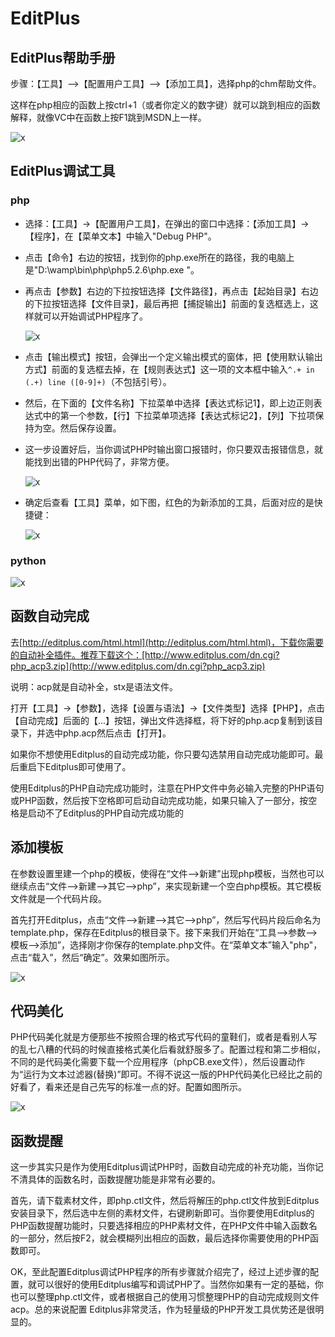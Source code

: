 # EditPlus

## EditPlus帮助手册

步骤：【工具】-->【配置用户工具】-->【添加工具】，选择php的chm帮助文件。  

这样在php相应的函数上按ctrl+1（或者你定义的数字键）就可以跳到相应的函数解释，就像VC中在函数上按F1跳到MSDN上一样。

![x](./Resource/17.png)

## EditPlus调试工具

### php

- 选择：【工具】->【配置用户工具】，在弹出的窗口中选择：【添加工具】->【程序】，在【菜单文本】中输入"Debug PHP"。
- 点击【命令】右边的按钮，找到你的php.exe所在的路径，我的电脑上是"D:\wamp\bin\php\php5.2.6\php.exe "。
- 再点击【参数】右边的下拉按钮选择【文件路径】，再点击【起始目录】右边的下拉按钮选择【文件目录】，最后再把【捕捉输出】前面的复选框选上，这样就可以开始调试PHP程序了。

  ![x](./Resource/18.png)

- 点击【输出模式】按钮，会弹出一个定义输出模式的窗体，把【使用默认输出方式】前面的复选框去掉，在【规则表达式】这一项的文本框中输入`^.+ in (.+) line ([0-9]+)`（不包括引号）。
- 然后，在下面的【文件名称】下拉菜单中选择【表达式标记1】，即上边正则表达式中的第一个参数，【行】下拉菜单项选择【表达式标记2】，【列】下拉项保持为空。然后保存设置。
- 这一步设置好后，当你调试PHP时输出窗口报错时，你只要双击报错信息，就能找到出错的PHP代码了，非常方便。
  
  ![x](./Resource/19.png)

- 确定后查看【工具】菜单，如下图，红色的为新添加的工具，后面对应的是快捷键：

  ![x](./Resource/20.png)

### python

![x](./Resource/p.png)

## 函数自动完成

去[http://editplus.com/html.html](http://editplus.com/html.html)，下载你需要的自动补全插件。推荐下载这个：[http://www.editplus.com/dn.cgi?php_acp3.zip](http://www.editplus.com/dn.cgi?php_acp3.zip)

说明：acp就是自动补全，stx是语法文件。

打开【工具】->【参数】，选择【设置与语法】->【文件类型】选择【PHP】，点击【自动完成】后面的【...】按钮，弹出文件选择框，将下好的php.acp复制到该目录下，并选中php.acp然后点击【打开】。

如果你不想使用Editplus的自动完成功能，你只要勾选禁用自动完成功能即可。最后重启下Editplus即可使用了。

使用Editplus的PHP自动完成功能时，注意在PHP文件中务必输入完整的PHP语句或PHP函数，然后按下空格即可启动自动完成功能，如果只输入了一部分，按空格是启动不了Editplus的PHP自动完成功能的

## 添加模板

在参数设置里建一个php的模板，使得在“文件-->新建”出现php模板，当然也可以继续点击“文件-->新建-->其它-->php”，来实现新建一个空白php模板。其它模板文件就是一个代码片段。

 首先打开Editplus，点击“文件-->新建-->其它-->php”，然后写代码片段后命名为template.php，保存在Editplus的根目录下。接下来我们开始在“工具-->参数-->模板-->添加”，选择刚才你保存的template.php文件。在“菜单文本”输入"php"，点击“载入”，然后“确定”。效果如图所示。

![x](./Resource/21.png)

## 代码美化

PHP代码美化就是方便那些不按照合理的格式写代码的童鞋们，或者是看别人写的乱七八糟的代码的时候直接格式美化后看就舒服多了。配置过程和第二步相似，不同的是代码美化需要下载一个应用程序（phpCB.exe文件），然后设置动作为“运行为文本过滤器(替换)”即可。不得不说这一版的PHP代码美化已经比之前的好看了，看来还是自己先写的标准一点的好。配置如图所示。

![x](./Resource/23.png)

## 函数提醒

这一步其实只是作为使用Editplus调试PHP时，函数自动完成的补充功能，当你记不清具体的函数名时，函数提醒功能是非常有必要的。

首先，请下载素材文件，即php.ctl文件，然后将解压的php.ctl文件放到Editplus安装目录下，然后选中左侧的素材文件，右键刷新即可。当你要使用Editplus的PHP函数提醒功能时，只要选择相应的PHP素材文件，在PHP文件中输入函数名的一部分，然后按F2，就会模糊列出相应的函数，最后选择你需要使用的PHP函数即可。

OK，至此配置Editplus调试PHP程序的所有步骤就介绍完了，经过上述步骤的配置，就可以很好的使用Editplus编写和调试PHP了。当然你如果有一定的基础，你也可以整理php.ctl文件，或者根据自己的使用习惯整理PHP的自动完成规则文件acp。总的来说配置 Editplus非常灵活，作为轻量级的PHP开发工具优势还是很明显的。 
